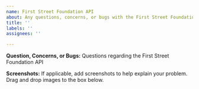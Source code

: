 ```yaml
---
name: First Street Foundation API
about: Any questions, concerns, or bugs with the First Street Foundation API
title: ''
labels: ''
assignees: ''

---
```


<!--- In the Title above, provide a general summary of a question-->

**Question, Concerns, or Bugs:**
Questions regarding the First Street Foundation API

**Screenshots:**
If applicable, add screenshots to help explain your problem. Drag and drop images to the box below.

